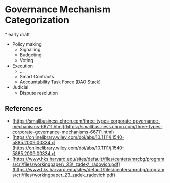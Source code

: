 # Governance Mechanism Categorization

\* early draft

* Policy making
  * Signalling
  * Budgeting
  * Voting
* Execution
  * ...
  * Smart Contracts
  * Accountability Task Force \(DAO Stack\)
* Judicial
  * Dispute resolution

## References

* [https://smallbusiness.chron.com/three-types-corporate-governance-mechanisms-66711.html](https://smallbusiness.chron.com/three-types-corporate-governance-mechanisms-66711.html)
* [https://onlinelibrary.wiley.com/doi/abs/10.1111/j.1540-5885.2009.00334.x](https://onlinelibrary.wiley.com/doi/abs/10.1111/j.1540-5885.2009.00334.x)
* [https://www.hks.harvard.edu/sites/default/files/centers/mrcbg/programs/cri/files/workingpaper\_23\_zadek\_radovich.pdf](https://www.hks.harvard.edu/sites/default/files/centers/mrcbg/programs/cri/files/workingpaper_23_zadek_radovich.pdf)

